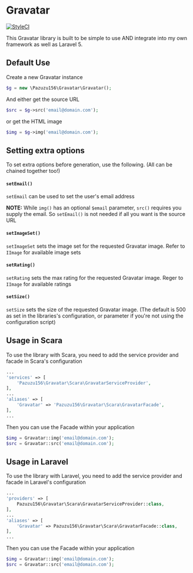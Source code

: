 # Gravatar
[![StyleCI](https://styleci.io/repos/74735391/shield?branch=master)](https://styleci.io/repos/74735391)

This Gravatar library is built to be simple to use AND integrate into my own framework as well as Laravel 5.

## Default Use

Create a new Gravatar instance

```php
$g = new \Pazuzu156\Gravatar\Gravatar();
```

And either get the source URL

```php
$src = $g->src('email@domain.com');
```

or get the HTML image

```php
$img = $g->img('email@domain.com');
```

## Setting extra options
To set extra options before generation, use the following. (All can be chained together too!)

#### `setEmail()`

`setEmail` can be used to set the user's email address

**NOTE:** While `img()` has an optional `$email` parameter, `src()` requires you supply the email. So `setEmail()` is not needed if all you want is the source URL

#### `setImageSet()`

`setImageSet` sets the image set for the requested Gravatar image. Refer to `IImage` for available image sets

#### `setRating()`

`setRating` sets the max rating for the requested Gravatar image. Reger to `IImage` for available ratings

#### `setSize()`

`setSize` sets the size of the requested Gravatar image. (The default is 500 as set in the libraries's configuration, or parameter if you're not using the configuration script)

## Usage in Scara

To use the library with Scara, you need to add the service provider and facade in Scara's configuration

```php
...
'services' => [
    'Pazuzu156\Gravatar\Scara\GravatarServiceProvider',
],
...
'aliases' => [
    'Gravatar' => 'Pazuzu156\Gravatar\Scara\GravatarFacade',
],
...
```

Then you can use the Facade within your application

```php
$img = Gravatar::img('email@domain.com');
$src = Gravatar::src('email@domain.com');
```

## Usage in Laravel

To use the library with Laravel, you need to add the service provider and facade in Laravel's configuration

```php
...
'providers' => [
    Pazuzu156\Gravatar\Scara\GravatarServiceProvider::class,
],
...
'aliases' => [
    'Gravatar' => Pazuzu156\Gravatar\Scara\GravatarFacade::class,
],
...
```

Then you can use the Facade within your application

```php
$img = Gravatar::img('email@domain.com');
$src = Gravatar::src('email@domain.com');
```
